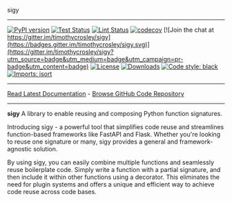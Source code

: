 sigy
_________________

[![PyPI version](https://badge.fury.io/py/sigy.svg)](http://badge.fury.io/py/sigy)
[![Test Status](https://github.com/timothycrosley/sigy/workflows/Test/badge.svg?branch=develop)](https://github.com/timothycrosley/sigy/actions?query=workflow%3ATest)
[![Lint Status](https://github.com/timothycrosley/sigy/workflows/Lint/badge.svg?branch=develop)](https://github.com/timothycrosley/sigy/actions?query=workflow%3ALint)
[![codecov](https://codecov.io/gh/timothycrosley/sigy/branch/main/graph/badge.svg)](https://codecov.io/gh/timothycrosley/sigy)
[![Join the chat at https://gitter.im/timothycrosley/sigy](https://badges.gitter.im/timothycrosley/sigy.svg)](https://gitter.im/timothycrosley/sigy?utm_source=badge&utm_medium=badge&utm_campaign=pr-badge&utm_content=badge)
[![License](https://img.shields.io/github/license/mashape/apistatus.svg)](https://pypi.python.org/pypi/sigy/)
[![Downloads](https://pepy.tech/badge/sigy)](https://pepy.tech/project/sigy)
[![Code style: black](https://img.shields.io/badge/code%20style-black-000000.svg)](https://github.com/psf/black)
[![Imports: isort](https://img.shields.io/badge/%20imports-isort-%231674b1?style=flat&labelColor=ef8336)](https://timothycrosley.github.io/isort/)
_________________

[Read Latest Documentation](https://timothycrosley.github.io/sigy/) - [Browse GitHub Code Repository](https://github.com/timothycrosley/sigy/)
_________________

**sigy** A library to enable reusing and composing Python function signatures.

Introducing sigy - a powerful tool that simplifies code reuse and streamlines function-based frameworks like FastAPI and Flask. Whether you're looking to reuse one signature or many, sigy provides a general and framework-agnostic solution.

By using sigy, you can easily combine multiple functions and seamlessly reuse boilerplate code. Simply write a function with a partial signature, and then include it within other functions using a decorator. This eliminates the need for plugin systems and offers a unique and efficient way to achieve code reuse across
code bases.
